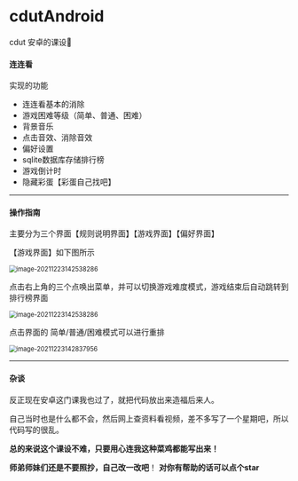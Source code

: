 # cdutAndroid
cdut 安卓的课设📱

#### 连连看

实现的功能

- 连连看基本的消除
- 游戏困难等级（简单、普通、困难）
- 背景音乐
- 点击音效、消除音效
- 偏好设置
- sqlite数据库存储排行榜
- 游戏倒计时
- 隐藏彩蛋【彩蛋自己找吧】

---

#### 操作指南
主要分为三个界面【规则说明界面】【游戏界面】【偏好界面】

【游戏界面】如下图所示

<img src="https://gitee.com/aruul/a-ru-img/raw/master/img/20211223141743.png" alt="image-20211223142538286" style="zoom:80%;" />

点击右上角的三个点唤出菜单，并可以切换游戏难度模式，游戏结束后自动跳转到排行榜界面

<img src="https://gitee.com/aruul/a-ru-img/raw/master/img/20211223142538.png" alt="image-20211223142538286" style="zoom:80%;" />


点击界面的   简单/普通/困难模式可以进行重排

<img src="https://gitee.com/aruul/a-ru-img/raw/master/img/20211223142838.png" alt="image-20211223142837956" style="zoom:80%;" />

---

#### 杂谈

反正现在安卓这门课我也过了，就把代码放出来造福后来人。

自己当时也是什么都不会，然后网上查资料看视频，差不多写了一个星期吧，所以代码写的很乱。

**总的来说这个课设不难，只要用心连我这种菜鸡都能写出来！**

**师弟师妹们还是不要照抄，自己改一改吧**！
**对你有帮助的话可以点个star**
